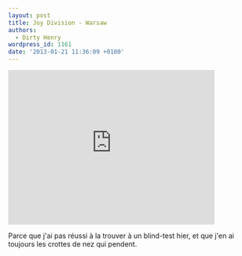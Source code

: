 ```yaml
---
layout: post
title: Joy Division - Warsaw
authors:
  - Dirty Henry
wordpress_id: 1161
date: '2013-01-21 11:36:09 +0100'
---
```

<iframe width="420" height="315" src="http://www.youtube.com/embed/iuVG2WUlLyw" frameborder="0" allowfullscreen></iframe>

Parce que j'ai pas réussi à la trouver à un blind-test hier, et que j'en ai toujours les crottes de nez qui pendent.
